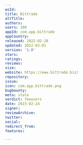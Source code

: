 ```yaml
---
wsId: 
title: Bittrade
altTitle: 
authors: 
users: 100
appId: com.app.bittrade
appCountry: 
released: 2022-02-28
updated: 2022-03-01
version: '1.0'
stars: 
ratings: 
reviews: 
size: 
website: https://www.bittrade.biz/
repository: 
issue: 
icon: com.app.bittrade.png
bugbounty: 
meta: stale
verdict: fewusers
date: 2023-02-24
signer: 
reviewArchive: 
twitter: 
social: 
redirect_from: 
features: 

---
```


